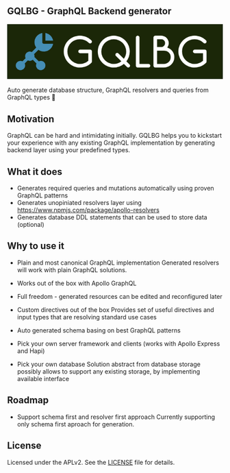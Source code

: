 ## GQLBG - GraphQL Backend generator

![](gqlb.png)

Auto generate database structure, GraphQL resolvers and queries from GraphQL types 🚀

## Motivation 

GraphQL can be hard and intimidating initially.
GQLBG helps you to kickstart your experience with any existing GraphQL implementation
by generating backend layer using your predefined types.

## What it does

- Generates required queries and mutations automatically using proven GraphQL patterns
- Generates unopiniated resolvers layer using https://www.npmjs.com/package/apollo-resolvers
- Generates database DDL statements that can be used to store data (optional)

## Why to use it

- Plain and most canonical GraphQL implementation
Generated resolvers will work with plain GraphQL solutions.

- Works out of the box with Apollo GraphQL

- Full freedom - generated resources can be edited and reconfigured later 

- Custom directives out of the box
Provides set of useful directives and input types that are resolving standard use cases

- Auto generated schema basing on best GraphQL patterns 

- Pick your own server framework and clients (works with Apollo Express and Hapi) 

- Pick your own database
Solution abstract from database storage possibly allows to support any existing storage, by 
implementing available interface

## Roadmap

- Support schema first and resolver first approach
Currently supporting only schema first aproach for generation.


## License
Licensed under the APLv2. See the [LICENSE](https://github.com/wtrocki/graphql-resolver-gen/blob/master/LICENSE) file for details.
